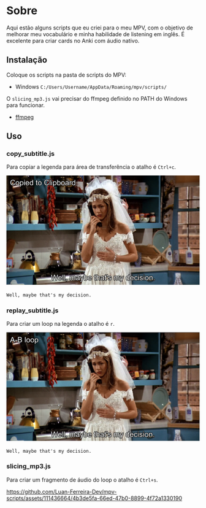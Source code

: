# Sobre
Aqui estão alguns scripts que eu criei para o meu MPV, com o objetivo de melhorar meu vocabulário e minha habilidade de listening em inglês. É excelente para criar cards no Anki com áudio nativo.

## Instalação
Coloque os scripts na pasta de scripts do MPV:
* Windows `C:/Users/Username/AppData/Roaming/mpv/scripts/`

O `slicing_mp3.js` vai precisar do ffmpeg definido no PATH do Windows para funcionar.

* [ffmpeg](https://ffmpeg.org/download.html)

## Uso

### copy_subtitle.js
Para copiar a legenda para área de transferência o atalho é `Ctrl+c`.

<img src='./Screenshots/001.png' width="800"/>

`Well, maybe that's my decision.`

### replay_subtitle.js
Para criar um loop na legenda o atalho é `r`.

<img src='./Screenshots/002.png' width="800"/>

`Well, maybe that's my decision.`
### slicing_mp3.js
Para criar um fragmento de áudio do loop o atalho é `Ctrl+s`.

https://github.com/Luan-Ferreira-Dev/mpv-scripts/assets/111436664/4b3de5fa-66ed-47b0-8899-4f72a1330190

